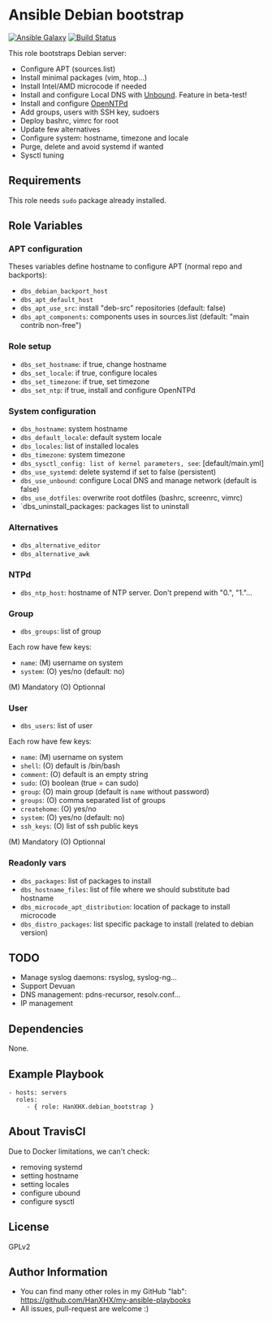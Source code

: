 Ansible Debian bootstrap
========================

[![Ansible Galaxy](http://img.shields.io/badge/ansible--galaxy-HanXHX.debian_bootstrap-blue.svg)](https://galaxy.ansible.com/list#/roles/4348) [![Build Status](https://travis-ci.org/HanXHX/ansible-debian-bootstrap.svg)](https://travis-ci.org/HanXHX/ansible-debian-bootstrap)

This role bootstraps Debian server:

  - Configure APT (sources.list)
  - Install minimal packages (vim, htop...)
  - Install Intel/AMD microcode if needed
  - Install and configure Local DNS with [Unbound](https://www.unbound.net). Feature in beta-test!
  - Install and configure [OpenNTPd](http://www.openntpd.org/)
  - Add groups, users with SSH key, sudoers
  - Deploy bashrc, vimrc for root
  - Update few alternatives
  - Configure system: hostname, timezone and locale
  - Purge, delete and avoid systemd if wanted
  - Sysctl tuning


Requirements
------------

This role needs `sudo` package already installed.

Role Variables
--------------

### APT configuration

Theses variables define hostname to configure APT (normal repo and backports):

  - `dbs_debian_backport_host`
  - `dbs_apt_default_host`
  - `dbs_apt_use_src`: install "deb-src" repositories (default: false)
  - `dbs_apt_components`: components uses in sources.list (default: "main contrib non-free")

### Role setup

- `dbs_set_hostname`: if true, change hostname
- `dbs_set_locale`: if true, configure locales
- `dbs_set_timezone`: if true, set timezone
- `dbs_set_ntp`: if true, install and configure OpenNTPd

### System configuration

  - `dbs_hostname`: system hostname
  - `dbs_default_locale`: default system locale
  - `dbs_locales`: list of installed locales
  - `dbs_timezone`: system timezone
  - `dbs_sysctl_config: list of kernel parameters, see`: [default/main.yml]
  - `dbs_use_systemd`: delete systemd if set to false (persistent)
  - `dbs_use_unbound`: configure Local DNS and manage network (default is false)
  - `dbs_use_dotfiles`: overwrite root dotfiles (bashrc, screenrc, vimrc)
  - `dbs_uninstall_packages: packages list to uninstall

### Alternatives

  - `dbs_alternative_editor`
  - `dbs_alternative_awk`

### NTPd

  - `dbs_ntp_host`: hostname of NTP server. Don't prepend with "0.", "1."...

### Group

  - `dbs_groups`: list of group

Each row have few keys:

  - `name`: (M) username on system
  - `system`: (O) yes/no (default: no)

(M) Mandatory
(O) Optionnal

### User

  - `dbs_users`: list of user

Each row have few keys:

  - `name`: (M) username on system
  - `shell`: (O) default is /bin/bash
  - `comment`: (O) default is an empty string
  - `sudo`: (O) boolean (true = can sudo)
  - `group`: (O) main group (default is `name` without password)
  - `groups`: (O) comma separated list of groups
  - `createhome`: (O) yes/no
  - `system`: (O) yes/no (default: no)
  - `ssh_keys`: (O) list of ssh public keys

(M) Mandatory
(O) Optionnal

### Readonly vars

  - `dbs_packages`: list of packages to install
  - `dbs_hostname_files`: list of file where we should substitute bad hostname
  - `dbs_microcode_apt_distribution`: location of package to install microcode
  - `dbs_distro_packages`: list specific package to install (related to debian version)

TODO
----

  - Manage syslog daemons: rsyslog, syslog-ng...
  - Support Devuan
  - DNS management: pdns-recursor, resolv.conf...
  - IP management

Dependencies
------------

None.

Example Playbook
----------------

    - hosts: servers
      roles:
         - { role: HanXHX.debian_bootstrap }


About TravisCI
--------------

Due to Docker limitations, we can't check:

  - removing systemd
  - setting hostname
  - setting locales
  - configure ubound
  - configure sysctl


License
-------

GPLv2

Author Information
------------------

  - You can find many other roles in my GitHub "lab": https://github.com/HanXHX/my-ansible-playbooks
  - All issues, pull-request are welcome :)
